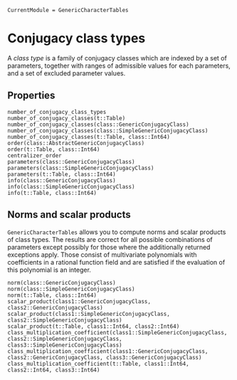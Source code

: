 ```@meta
CurrentModule = GenericCharacterTables
```

# Conjugacy class types

A *class type* is a family of conjugacy classes which are indexed by a set of parameters,
together with ranges of admissible values for each parameters, and a set of
excluded parameter values.


## Properties

```@docs
number_of_conjugacy_class_types
number_of_conjugacy_classes(t::Table)
number_of_conjugacy_classes(class::GenericConjugacyClass)
number_of_conjugacy_classes(class::SimpleGenericConjugacyClass)
number_of_conjugacy_classes(t::Table, class::Int64)
order(class::AbstractGenericConjugacyClass)
order(t::Table, class::Int64)
centralizer_order
parameters(class::GenericConjugacyClass)
parameters(class::SimpleGenericConjugacyClass)
parameters(t::Table, class::Int64)
info(class::GenericConjugacyClass)
info(class::SimpleGenericConjugacyClass)
info(t::Table, class::Int64)
```

## Norms and scalar products

`GenericCharacterTables` allows you to compute norms and scalar products
of class types. The results are correct for all
possible combinations of parameters except possibly for those where the
additionally returned exceptions apply. Those consist of multivariate
polynomials with coefficients in a rational function field and are
satisfied if the evaluation of this polynomial is an integer.


```@docs
norm(class::GenericConjugacyClass)
norm(class::SimpleGenericConjugacyClass)
norm(t::Table, class::Int64)
scalar_product(class1::GenericConjugacyClass, class2::GenericConjugacyClass)
scalar_product(class1::SimpleGenericConjugacyClass, class2::SimpleGenericConjugacyClass)
scalar_product(t::Table, class1::Int64, class2::Int64)
class_multiplication_coefficient(class1::SimpleGenericConjugacyClass, class2::SimpleGenericConjugacyClass, class3::SimpleGenericConjugacyClass)
class_multiplication_coefficient(class1::GenericConjugacyClass, class2::GenericConjugacyClass, class3::GenericConjugacyClass)
class_multiplication_coefficient(t::Table, class1::Int64, class2::Int64, class3::Int64)
```
